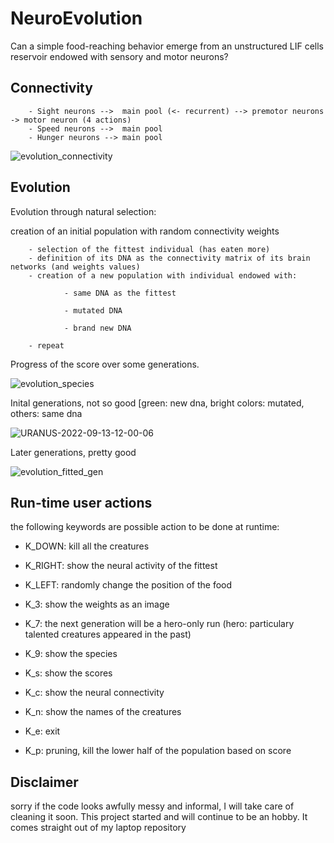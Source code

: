# NeuroEvolution
Can a simple food-reaching behavior emerge from an unstructured LIF cells reservoir endowed with sensory and motor neurons? 

## Connectivity

        - Sight neurons -->  main pool (<- recurrent) --> premotor neurons -> motor neuron (4 actions)
        - Speed neurons -->  main pool
        - Hunger neurons --> main pool

![evolution_connectivity](https://user-images.githubusercontent.com/70176926/189867206-20418f13-985d-4570-bc37-492dc94efb0d.png)
       
## Evolution

Evolution through natural selection:

creation of an initial population with random connectivity weights

        - selection of the fittest individual (has eaten more)
        - definition of its DNA as the connectivity matrix of its brain networks (and weights values)
        - creation of a new population with individual endowed with:

                - same DNA as the fittest

                - mutated DNA

                - brand new DNA

        - repeat

Progress of the score over some generations.

![evolution_species](https://user-images.githubusercontent.com/70176926/189891758-7224fcdf-082c-4a33-8b82-bc9be8b4e085.png)

Inital generations, not so good [green: new dna, bright colors: mutated, others: same dna

![URANUS-2022-09-13-12-00-06](https://user-images.githubusercontent.com/70176926/189892188-58bafca9-0dd4-4747-aa53-5ad8cada260f.gif)

Later generations, pretty good

![evolution_fitted_gen](https://user-images.githubusercontent.com/70176926/189895775-e3b10ea0-7d9a-45f1-bda8-7bad6f506d90.gif)


## Run-time user actions

the following keywords are possible action to be done at runtime:

- K_DOWN: kill all the creatures

- K_RIGHT: show the neural activity of the fittest

- K_LEFT: randomly change the position of the food

- K_3: show the weights as an image

- K_7: the next generation will be a hero-only run (hero: particulary talented creatures appeared in the past)

- K_9: show the species

- K_s: show the scores

- K_c: show the neural connectivity 

- K_n: show the names of the creatures

- K_e: exit

- K_p: pruning, kill the lower half of the population based on score


## Disclaimer


sorry if the code looks awfully messy and informal, I will take care of cleaning it soon. This project started and will continue to be an hobby. It comes straight out of my laptop repository 
